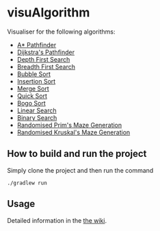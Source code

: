 # visuAlgorithm
Visualiser for the following algorithms:
- [A* Pathfinder](https://github.com/kevcen/visuAlgorithm/wiki/A*-Pathfinder)
- [Dijkstra's Pathfinder](https://github.com/kevcen/visuAlgorithm/wiki/Dijkstra's-Pathfinder)
- [Depth First Search](https://github.com/kevcen/visuAlgorithm/wiki/Depth-First-Search)
- [Breadth First Search](https://github.com/kevcen/visuAlgorithm/wiki/Breadth-First-Search)
- [Bubble Sort](https://github.com/kevcen/visuAlgorithm/wiki/Bubble-Sort)
- [Insertion Sort](https://github.com/kevcen/visuAlgorithm/wiki/Insertion-Sort)
- [Merge Sort](https://github.com/kevcen/visuAlgorithm/wiki/Merge-Sort)
- [Quick Sort](https://github.com/kevcen/visuAlgorithm/wiki/Quick-Sort)
- [Bogo Sort](https://github.com/kevcen/visuAlgorithm/wiki/Bogo-Sort)
- [Linear Search](https://github.com/kevcen/visuAlgorithm/wiki/Linear-Search)
- [Binary Search](https://github.com/kevcen/visuAlgorithm/wiki/Binary-Search)
- [Randomised Prim's Maze Generation](https://github.com/kevcen/visuAlgorithm/wiki/Randomised-Prim's-Maze-Generation)
- [Randomised Kruskal's Maze Generation](https://github.com/kevcen/visuAlgorithm/wiki/Randomised-Kruskal's-Maze-Generation)

## How to build and run the project
Simply clone the project and then run the command

`./gradlew run`

## Usage
Detailed information in the [the wiki](https://github.com/kevcen/visuAlgorithm/wiki).


